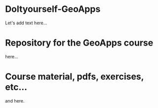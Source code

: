 # DoItyourself-GeoApps

Let's add text here...

# Repository for the GeoApps course

here...

# Course material, pdfs, exercises, etc...

and here.
